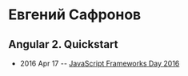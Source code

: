 # Евгений Сафронов

## Angular 2. Quickstart
- 2016 Apr 17 -- [JavaScript Frameworks Day 2016](https://frameworksdays.com/event/js-frameworks-day-2016/review/angular-2-quickstart)    
